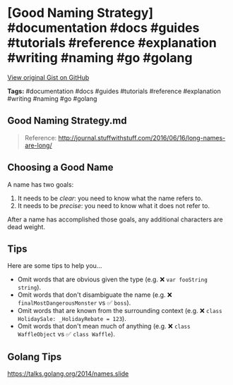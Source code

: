 # [Good Naming Strategy] #documentation #docs #guides #tutorials #reference #explanation #writing #naming #go #golang

[View original Gist on GitHub](https://gist.github.com/Integralist/2cc935fc5eb571cf937c17755ecc0952)

**Tags:** #documentation #docs #guides #tutorials #reference #explanation #writing #naming #go #golang

## Good Naming Strategy.md

> Reference: http://journal.stuffwithstuff.com/2016/06/16/long-names-are-long/

## Choosing a Good Name

A name has two goals:

1. It needs to be _clear_: you need to know what the name refers to.
2. It needs to be _precise_: you need to know what it does not refer to.

After a name has accomplished those goals, any additional characters are dead weight.

## Tips

Here are some tips to help you...

- Omit words that are obvious given the type (e.g. ❌ `var fooString string`).
- Omit words that don't disambiguate the name (e.g. ❌ `finalMostDangerousMonster` vs ✅ `boss`).
- Omit words that are known from the surrounding context (e.g. ❌ `class HolidaySale: _HolidayRebate = 123`).
- Omit words that don't mean much of anything (e.g. ❌ `class WaffleObject` vs ✅ `class Waffle`).

## Golang Tips

https://talks.golang.org/2014/names.slide


